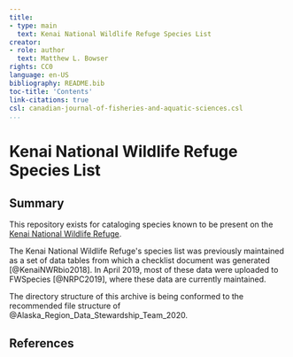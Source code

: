 ```yaml
---
title:
- type: main
  text: Kenai National Wildlife Refuge Species List
creator:
- role: author
  text: Matthew L. Bowser
rights: CC0
language: en-US
bibliography: README.bib
toc-title: 'Contents'
link-citations: true
csl: canadian-journal-of-fisheries-and-aquatic-sciences.csl
...
```


# Kenai National Wildlife Refuge Species List

## Summary

This repository exists for cataloging species known to be present on the [Kenai National Wildlife Refuge](https://www.fws.gov/refuge/kenai/ "Kenai National Wildlife Refuge").

The Kenai National Wildlife Refuge's species list was previously maintained as a set of data tables from which a checklist document was generated [@KenaiNWRbio2018]. In April 2019, most of these data were uploaded to FWSpecies [@NRPC2019], where these data are currently maintained.  

The directory structure of this archive is being conformed to the recommended file structure of @Alaska_Region_Data_Stewardship_Team_2020.

## References
